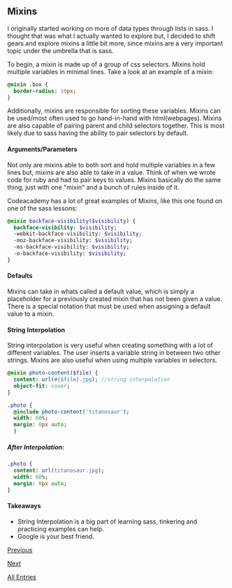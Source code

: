 ## Mixins

I originally started working on more of data types through lists in sass. I thought that was what I actually wanted to explore but, I decided
to shift gears and explore mixins a little bit more, since mixins are a very important topic under the umbrella that is sass.

To begin, a mixin is made up of a group of css selectors. Mixins hold multiple variables in minimal lines. Take a look at an example of a mixin:
``` SASS
@mixin .box {
  border-radius: 10px;
}

```
Additionally, mixins are responsible for sorting these variables. Mixins can be used/most often used to go hand-in-hand with 
html(webpages). Mixins are also capable of pairing parent and child selectors together. This is most likely due to sass having the ability
to pair selectors by default. 

#### Arguments/Parameters

Not only are mixins able to both sort and hold multiple variables in a few lines but, mixins are also able to 
take in a value. Think of when we wrote code for ruby and had to pair keys to values. Mixins basically do the same thing, just with one
"mixin" and a bunch of rules inside of it. 

Codeacademy has a lot of great examples of Mixins, like this one found on one of the sass lessons:

``` SASS
@mixin backface-visibility($visibility) {
  backface-visibility: $visibility;
  -webkit-backface-visibility: $visibility;
  -moz-backface-visibility: $visibility;
  -ms-backface-visibility: $visibility;
  -o-backface-visibility: $visibility;
}
```
#### Defaults

Mixins can take in whats called a default value, which is simply a placeholder for a previously created mixin that has not been given a value. 
There is a special notation that must be used when assigning a default value to a mixin. 

#### String Interpolation

String interpolation is very useful when creating something with a lot of different variables. The user inserts a variable string in between two other strings.
Mixins are also useful when using multiple variables in selectors. 

``` SASS
@mixin photo-content($file) {
  content: url(#{$file}.jpg); //string interpolation
  object-fit: cover;
}

.photo { 
  @include photo-content('titanosaur');
  width: 60%;
  margin: 0px auto; 
  }
```
##### After Interpolation:
``` SASS
.photo { 
  content: url(titanosaur.jpg);
  width: 60%;
  margin: 0px auto; 
}
```
#### Takeaways

- String Interpolation is a big part of learning sass, tinkering and practicing examples can help.
- Google is your best friend.



[Previous](entry04-data_maps.md)

[Next](entry06-functions.md)

[All Entries](../README.md)